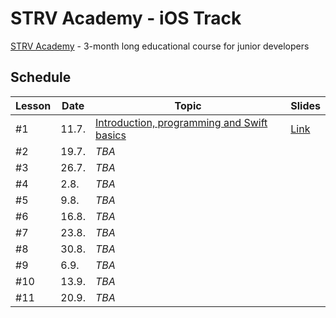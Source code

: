 # STRV Academy - iOS Track

[STRV Academy](https://www.strv.com/academy) - 3-month long educational course for junior developers

## Schedule

| Lesson | Date | Topic | Slides |
| --- | --- | --- | --- |
| #1  | 11.7. | [Introduction, programming and Swift basics](01-intro) | [Link](https://docs.google.com/presentation/d/1IvpdODCWKs303HpFG7BMHZu8Xl6rM7JB3-VZRjPf3nQ/edit#slide=id.g1e9840d95a_0_50) |
| #2  | 19.7. | *TBA* | |
| #3  | 26.7. | *TBA* | |
| #4  |  2.8. | *TBA* | |
| #5  |  9.8. | *TBA* | |
| #6  | 16.8. | *TBA* | |
| #7  | 23.8. | *TBA* | |
| #8  | 30.8. | *TBA* | |
| #9  |  6.9. | *TBA* | |
| #10 | 13.9. | *TBA* | |
| #11 | 20.9. | *TBA* | |
